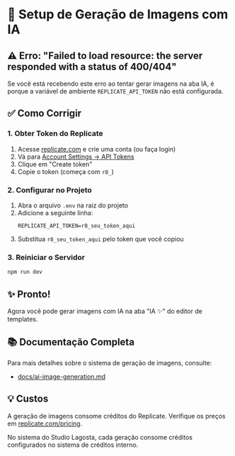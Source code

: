 # 🎨 Setup de Geração de Imagens com IA

## ⚠️ Erro: "Failed to load resource: the server responded with a status of 400/404"

Se você está recebendo este erro ao tentar gerar imagens na aba IA, é porque a variável de ambiente `REPLICATE_API_TOKEN` não está configurada.

## ✅ Como Corrigir

### 1. Obter Token do Replicate

1. Acesse [replicate.com](https://replicate.com) e crie uma conta (ou faça login)
2. Vá para [Account Settings → API Tokens](https://replicate.com/account/api-tokens)
3. Clique em "Create token"
4. Copie o token (começa com `r8_`)

### 2. Configurar no Projeto

1. Abra o arquivo `.env` na raiz do projeto
2. Adicione a seguinte linha:
   ```
   REPLICATE_API_TOKEN=r8_seu_token_aqui
   ```
3. Substitua `r8_seu_token_aqui` pelo token que você copiou

### 3. Reiniciar o Servidor

```bash
npm run dev
```

## ✨ Pronto!

Agora você pode gerar imagens com IA na aba "IA ✨" do editor de templates.

## 📚 Documentação Completa

Para mais detalhes sobre o sistema de geração de imagens, consulte:
- [docs/ai-image-generation.md](./docs/ai-image-generation.md)

## 💡 Custos

A geração de imagens consome créditos do Replicate. Verifique os preços em [replicate.com/pricing](https://replicate.com/pricing).

No sistema do Studio Lagosta, cada geração consome créditos configurados no sistema de créditos interno.
